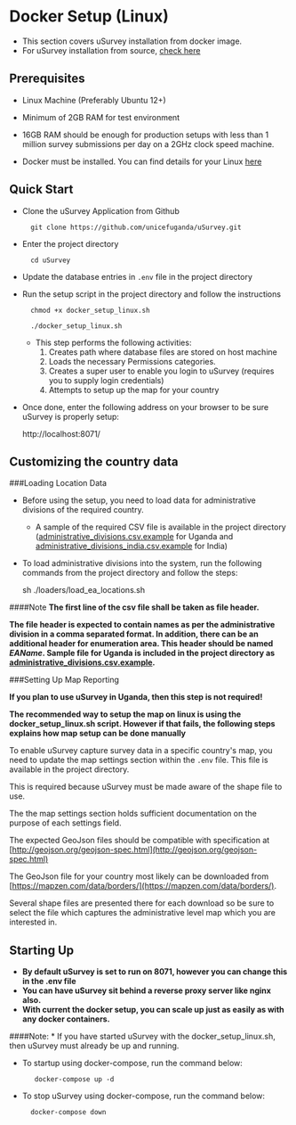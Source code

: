 Docker Setup (Linux)
===================

* This section covers uSurvey installation from docker image. 
* For uSurvey installation from source, [check here](./installation.md)


Prerequisites
------------- 

* Linux Machine (Preferably Ubuntu 12+)

* Minimum of 2GB RAM for test environment 

* 16GB RAM should be enough for production setups with less than 1 million survey submissions per day on a 2GHz clock speed machine.

* Docker must be installed. You can find details for your Linux [here](https://docs.docker.com/engine/installation/)


Quick Start
-----------

* Clone the uSurvey Application from Github 

        git clone https://github.com/unicefuganda/uSurvey.git


* Enter the project directory 

        cd uSurvey

* Update the database entries in ``.env`` file in the project directory
        
* Run the setup script in the project directory and follow the instructions

        chmod +x docker_setup_linux.sh

        ./docker_setup_linux.sh
        

    * This step performs the following activities:
        1. Creates path where database files are stored on host machine
        2. Loads the necessary Permissions categories.
        3. Creates a super user to enable you login to uSurvey (requires you to supply login credentials)
        4. Attempts to setup up the map for your country

* Once done, enter the following address on your browser to be sure uSurvey is properly setup:
    
    
    http://localhost:8071/



Customizing the country data
----------------------------
       
###Loading Location Data
       
* Before using the setup, you need to load data for administrative divisions of the required country.

    * A sample of the required CSV file is available in the project directory ([administrative_divisions.csv.example](./administrative_divisions.csv.example) for Uganda and [administrative_divisions_india.csv.example](./administrative_divisions_india.csv.example) for India)

* To load administrative divisions into the system, run the following commands from the project directory and follow the steps:    


    sh ./loaders/load_ea_locations.sh

####Note
**The first line of the csv file shall be taken as file header.** 

**The file header is expected to contain names as per the administrative division in a comma separated format. In addition, there can be an additional header for enumeration area. This header should be named *EAName*. Sample file for Uganda is included in the project directory as [administrative_divisions.csv.example](./administrative_divisions.csv.example).**


###Setting Up Map Reporting

**If you plan to use uSurvey in Uganda, then this step is not required!**

**The recommended way to setup the map on linux is using the docker_setup_linux.sh script. However if that fails, the following steps explains how map setup can be done manually**

To enable uSurvey capture survey data in a specific country's map, you need to update the map settings section within the ``.env`` file. This file is available in the project directory.

This is required because uSurvey must be made aware of the shape file to use. 

The the map settings section holds sufficient documentation on the purpose of each settings field.

The expected GeoJson files should be compatible with specification at [http://geojson.org/geojson-spec.html](http://geojson.org/geojson-spec.html)

The GeoJson file for your country most likely can be downloaded from [https://mapzen.com/data/borders/](https://mapzen.com/data/borders/).

Several shape files are presented there for each download so be sure to select the file which captures the administrative level map which you are interested in.


Starting Up
-----------

* **By default uSurvey is set to run on 8071, however you can change this in the .env file**
* **You can have uSurvey sit behind a reverse proxy server like nginx also.**
* **With current the docker setup, you can scale up just as easily as with any docker containers.**

####Note:
    * If you have started uSurvey with the docker_setup_linux.sh, then uSurvey must already be up and running.

* To startup using docker-compose, run the command below:

         docker-compose up -d
        
* To stop uSurvey using docker-compose, run the command below:
        
        docker-compose down
